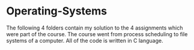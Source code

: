 # Operating-Systems
The following 4 folders contain my solution to the 4 assignments which were part of the course. The course went from process scheduling to file systems of a computer. All of the code is written in C language.
